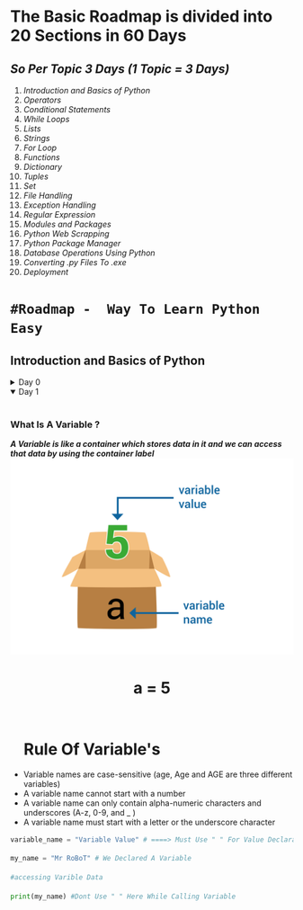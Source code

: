# <b>The Basic Roadmap is divided into 20 Sections in 60 Days</b>

## <b><i>So Per Topic 3 Days (1 Topic = 3 Days)</i></b>
<ol>
<li><i>Introduction and Basics of Python</i></li>
<li><i>Operators</i></li>
<li><i>Conditional Statements</i></li>
<li><i>While Loops</i></li>
<li><i>Lists</i></li>
<li><i>Strings</i></li>
<li><i>For Loop</i></li>
<li><i>Functions</i></li>
<li><i>Dictionary</i></li>
<li><i>Tuples</i></li>
<li><i>Set</i></li>
<li><i>File Handling</i></li>
<li><i>Exception Handling</i></li>
<li><i>Regular Expression</i></li>
<li><i>Modules and Packages</i></li>
<li><i>Python Web Scrapping</i></li>
<li><i>Python Package Manager</i></li>
<li><i>Database Operations Using Python</i></li>
<li><i>Converting .py Files To .exe </i></li>
<li><i>Deployment</i></li>
</ol>


# ```#Roadmap -  Way To Learn Python Easy```


## <b>Introduction and Basics of Python</b>

<details>
   <summary>Day 0</summary>
<ul>
   <br>
   <li><h3>Installation & Setup </h3></li>
   <i>I Suggest You To Use The Following Environment To Practice And Understand The Python Concept Easy Way</i>
   <b>For Android Users : </b><code>https://play.google.com/store/apps/details?id=app.compiler</code><br>
   <b>For Computer Users :</b> <code>https://replit.com/languages/python3</code>

   <li><h3>Print function</h3></li>
   <b> Definition and Usage Print Statement :</b>

<i>The print() function prints the specified message to the screen, or other standard output device.
The message can be a string, or any other object, the object will be converted into a string before written to the screen</i><br>
Syantax : 
```python 
print("Hello World !")
```

<li><h3>First Program</h3></li>

```python
print("My Name Is Bobby") #Add Your Name Here
print('My Age Is 21') #Add Your Age Here
```
OUTPUT : 
```
My Name Is Bobby
My Age Is 21
```
</ul>
</details>

<details open>
      <summary>Day 1</summary>
      <br>
         <h3>What Is A Variable ?</h3>
         <b><i>A Variable is like a container which stores data in it and we can access that data by using the container label</i></b><br>
         <img src="asserts/variable.svg" alt="">
         <center>
<h1>a = 5 </h1>
         </center><br>
<ul>
<h1>Rule Of Variable's</h1>
<li>Variable names are case-sensitive (age, Age and AGE are three different variables)</li>
<li>A variable name cannot start with a number </li>
<li>A variable name can only contain alpha-numeric characters and underscores (A-z, 0-9, and _ )</li>
<li>A variable name must start with a letter or the underscore character</li>
</ul>

```python
variable_name = "Variable Value" # ====> Must Use " " For Value Declaration

my_name = "Mr RoBoT" # We Declared A Variable 

#accessing Varible Data 

print(my_name) #Dont Use " " Here While Calling Variable

```
</details>


